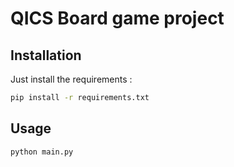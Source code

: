 # QICS Board game project

## Installation

Just install the requirements :
```bash
pip install -r requirements.txt
```

## Usage

```bash
python main.py
```